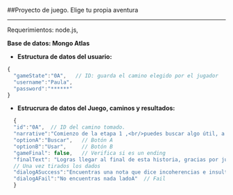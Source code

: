 ##Proyecto de juego.
Elige tu propia aventura

***
Requerimientos: node.js,


____Base de datos: Mongo Atlas____



+ **Estructura de datos del usuario:**
```javascript
{
  "gameState":"0A",   // ID: guarda el camino elegido por el jugador
  "username":"Paula",
  "password":"******"
}
```


+ **Estrucrura de datos del Juego, caminos y resultados:**
```javascript
  {
  "id":"0A",  // ID del camino tomado.
  "narrative":"Comienzo de la etapa 1 ,<br/>puedes buscar algo útil, a ver que encunetras.O usar el encendedor que tienes en la mano",  // Texto que se muestra dando el contexto y los posibles caminos.
  "optionA":"Buscar",   // Botón A
  "optionB":"Usar",     // Botón B
  "gameFinal": false,   // Verifica si es un ending
  "finalText": "Logras llegar al final de esta historia, gracias por jugar"
  // Una vez tirados los dados
  "dialogASuccess":"Encuentras una nota que dice incoherencias e insultos hacia una persona... ", // Success
  "dialogAFail":"No encuentras nada ladoA"  // Fail
  }
```